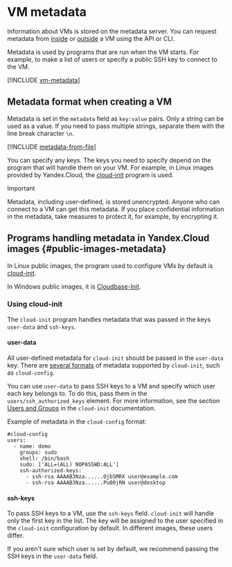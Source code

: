 # VM metadata

Information about VMs is stored on the metadata server. You can request metadata from [inside](../operations/vm-info/get-info.md#inside-instance) or [outside](../operations/vm-info/get-info.md#outside-instance) a VM using the API or CLI.

Metadata is used by programs that are run when the VM starts. For example, to make a list of users or specify a public SSH key to connect to the VM.

[!INCLUDE [vm-metadata](../../_includes/vm-metadata.md)]

## Metadata format when creating a VM

Metadata is set in the `metadata` field as `key:value` pairs. Only a string can be used as a value. If you need to pass multiple strings, separate them with the line break character `\n`.

[!INCLUDE [metadata-from-file](../_includes_service/metadata-from-file.md)]

You can specify any keys. The keys you need to specify depend on the program that will handle them on your VM. For example, in Linux images provided by Yandex.Cloud, the [cloud-init](https://cloud-init.io) program is used.

> [!IMPORTANT]
> 
> Metadata, including user-defined, is stored unencrypted. Anyone who can connect to a VM can get this metadata. If you place confidential information in the metadata, take measures to protect it, for example, by encrypting it.

## Programs handling metadata in Yandex.Cloud images {#public-images-metadata}

In Linux public images, the program used to configure VMs by default is [cloud-init](https://cloud-init.io).

In Windows public images, it is [Cloudbase-Init](https://cloudbase.it/cloudbase-init/).

### Using cloud-init

The `cloud-init` program handles metadata that was passed in the keys `user-data` and `ssh-keys`.

#### user-data

All user-defined metadata for `cloud-init` should be passed in the `user-data` key. There are [several formats](https://cloudinit.readthedocs.io/en/latest/topics/format.html) of metadata supported by `cloud-init`, such as `cloud-config`.

You can use `user-data` to pass SSH keys to a VM and specify which user each key belongs to. To do this, pass them in the `users/ssh_authorized_keys` element. For more information, see the section [Users and Groups](https://cloudinit.readthedocs.io/en/latest/topics/modules.html#users-and-groups) in the `cloud-init` documentation.

Example of metadata in the `cloud-config` format:

```
#cloud-config
users:
  - name: demo
    groups: sudo
    shell: /bin/bash
    sudo: ['ALL=(ALL) NOPASSWD:ALL']
    ssh-authorized-keys:
      - ssh-rsa AAAAB3Nza......OjbSMRX user@example.com
      - ssh-rsa AAAAB3Nza......Pu00jRN user@desktop
```

#### ssh-keys

To pass SSH keys to a VM, use the `ssh-keys` field. `cloud-init` will handle only the first key in the list. The key will be assigned to the user specified in the `cloud-init` configuration by default. In different images, these users differ.

If you aren't sure which user is set by default, we recommend passing the SSH keys in the `user-data` field.

